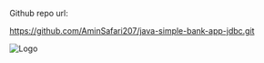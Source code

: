 Github repo url:

https://github.com/AminSafari207/java-simple-bank-app-jdbc.git


![Logo](https://i.ibb.co/hxT2JdVD/github-in-github.jpg)

